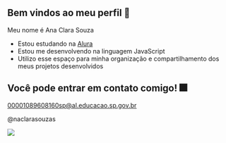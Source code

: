 ## Bem vindos ao meu perfil 👋

Meu nome é Ana Clara Souza

- Estou estudando na [Alura](https://www.alura.com.br)
- Estou me desenvolvendo na linguagem JavaScript
- Utilizo esse espaço para minha organização e compartilhamento dos meus projetos desenvolvidos

## Você pode entrar em contato comigo! 🎆

00001089608160sp@al.educacao.sp.gov.br

@naclarasouzas

![](https://tenor.com/pt-BR/view/happy-snow-winter-ice-cold-gif-9975887434062921420)
